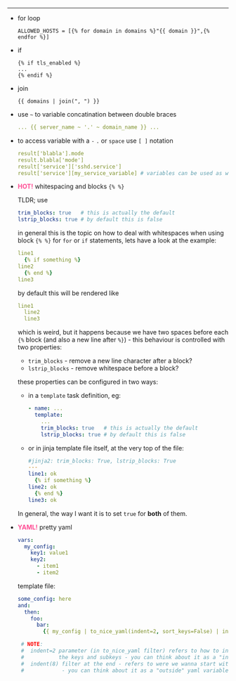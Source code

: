---
- for loop
  ```
  ALLOWED_HOSTS = [{% for domain in domains %}"{{ domain }}",{% endfor %}]
  ```

- if
  ```
  {% if tls_enabled %}
  ...
  {% endif %}
  ```

- join
  ```
  {{ domains | join(", ") }}
  ```

- use `~` to variable concatination between double braces
    ```yaml
    ... {{ server_name ~ '.' ~ domain_name }} ...
    ```

- to access variable with a `-` `.` or `space` use `[ ]` notation
    ```yaml
    result['blabla'].mode
    result.blabla['mode']
    result['service']['sshd.service']
    result['service'][my_service_variable] # variables can be used as well, nice
    ```

- <span style="color:#ff4d94">**HOT!**</span> whitespacing and blocks `{% %}`

    TLDR; use
    ```yaml
    trim_blocks: true   # this is actually the default
    lstrip_blocks: true # by default this is false
    ```

    in general this is the topic on how to deal with whitespaces when using
    block `{% %}` for `for` or `if` statements, lets have a look at the example:

    ```yaml
    line1
      {% if something %}
    line2
      {% end %}
    line3
    ```

    by default this will be rendered like

    ```yaml
    line1
      line2
      line3
    ```

    which is weird, but it happens because we have two spaces before each `{%` block
    (and also a new line after `%}`) - this behaviour is controlled  with two properties:

    - `trim_blocks` - remove a new line character after a block?
    - `lstrip_blocks` - remove whitespace before a block?

    these properties can be configured in two ways:

    - in a `template` task definition, eg:
        ```yaml
        - name: ...
          template:
            ...
            trim_blocks: true   # this is actually the default
            lstrip_blocks: true # by default this is false
        ```
    - or in jinja template file itself, at the very top of the file:
        ```yaml
        #jinja2: trim_blocks: True, lstrip_blocks: True
        ---
        line1: ok
          {% if something %}
        line2: ok
          {% end %}
        line3: ok
        ```

    In general, the way I want it is to set `true` for **both** of them.

- <span style="color:#ff4d94">**YAML!**</span> pretty yaml

    ```yaml
    vars:
      my_config:
        key1: value1
        key2:
          - item1
          - item2
    ```

    template file:

    ```yaml
    some_config: here
    and:
      then:
        foo:
          bar:
            {{ my_config | to_nice_yaml(indent=2, sort_keys=False) | indent(8) }}

     # NOTE:
     #  indent=2 parameter (in to_nice_yaml filter) refers to how to indend the rendered yaml itself
     #           the keys and subkeys - you can think about it as a "inside" yaml variable you are passing
     #  indent(8) filter at the end - refers to were we wanna start with the inecting yaml
     #            - you can think about it as a "outside" yaml variable you are passing

    ```

